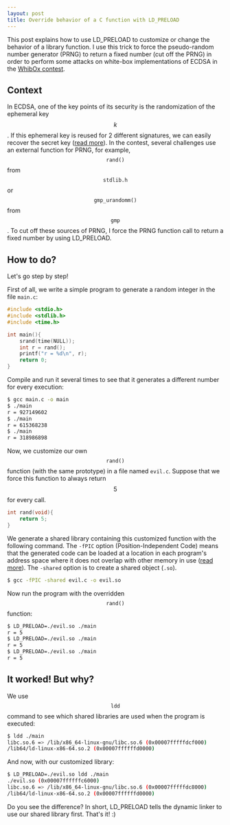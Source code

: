 ```yaml
---
layout: post
title: Override behavior of a C function with LD_PRELOAD
---
```


This post explains how to use LD_PRELOAD to customize or change the behavior of a library function. I use this trick to force the pseudo-random number generator (PRNG) to return a fixed number (cut off the PRNG) in order to perform some attacks on white-box implementations of ECDSA in the [WhibOx contest](https://whibox-contest-2024.cryptoexperts.net).

## Context

In ECDSA, one of the key points of its security is the randomization of the ephemeral key $$k$$. If this ephemeral key is reused for 2 different signatures, we can easily recover the secret key ([read more](https://en.wikipedia.org/wiki/Elliptic_Curve_Digital_Signature_Algorithm)). In the contest, several challenges use an external function for PRNG, for example, $$\texttt{rand()}$$ from $$\texttt{stdlib.h}$$ or $$\texttt{gmp_urandomm()}$$ from $$\texttt{gmp}$$. To cut off these sources of PRNG, I force the PRNG function call to return a fixed number by using LD_PRELOAD.

## How to do?

Let's go step by step!

First of all, we write a simple program to generate a random integer in the file `main.c`:

```C
#include <stdio.h>
#include <stdlib.h>
#include <time.h>

int main(){
    srand(time(NULL));
    int r = rand();
    printf("r = %d\n", r);
    return 0;
}
```

Compile and run it several times to see that it generates a different number for every execution:

```bash
$ gcc main.c -o main
$ ./main
r = 927149602
$ ./main
r = 615368238
$ ./main
r = 318986898
```

Now, we customize our own $$\texttt{rand()}$$ function (with the same prototype) in a file named `evil.c`. Suppose that we force this function to always return $$5$$ for every call.

```C
int rand(void){
    return 5;
}
```

We generate a shared library containing this customized function with the following command. The `-fPIC` option (Position-Independent Code) means that the generated code can be loaded at a location in each program's address space where it does not overlap with other memory in use ([read more](https://en.wikipedia.org/wiki/Position-independent_code)). The `-shared` option is to create a shared object (`.so`).
 
```bash
$ gcc -fPIC -shared evil.c -o evil.so
```

Now run the program with the overridden $$\texttt{rand()}$$ function:

```bash
$ LD_PRELOAD=./evil.so ./main
r = 5
$ LD_PRELOAD=./evil.so ./main
r = 5
$ LD_PRELOAD=./evil.so ./main
r = 5
```

## It worked! But why?

We use $$\texttt{ldd}$$ command to see which shared libraries are used when the program is executed:

```bash
$ ldd ./main
libc.so.6 => /lib/x86_64-linux-gnu/libc.so.6 (0x00007fffffdcf000)
/lib64/ld-linux-x86-64.so.2 (0x00007ffffffd0000)
```

And now, with our customized library:

```bash
$ LD_PRELOAD=./evil.so ldd ./main
./evil.so (0x00007ffffffc6000)
libc.so.6 => /lib/x86_64-linux-gnu/libc.so.6 (0x00007fffffdc8000)
/lib64/ld-linux-x86-64.so.2 (0x00007ffffffd0000)
```

Do you see the difference? In short, LD_PRELOAD tells the dynamic linker to use our shared library first. That's it! :)